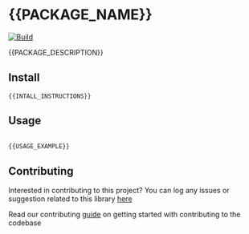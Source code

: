 # {{PACKAGE_NAME}}

[![Build](https://img.shields.io/travis/com/{{USERNAME}}/{{PACKAGE_NAME}}.svg)](https://travis-ci.com/{{USERNAME}}/{{PACKAGE_NAME}}/)

{{PACKAGE_DESCRIPTION}}

## Install

```
{{INTALL_INSTRUCTIONS}}
```

## Usage

```javascript

{{USAGE_EXAMPLE}}

```

## Contributing

Interested in contributing to this project?
You can log any issues or suggestion related to this library [here](https://github.com/{{USERNAME}}/{{PACKAGE_NAME}}/issues/new)

Read our contributing [guide](CONTRIBUTING.md) on getting started with contributing to the codebase

